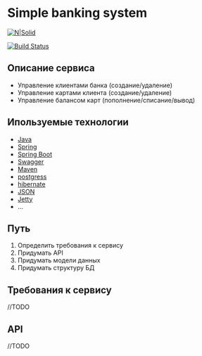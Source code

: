 # Simple banking system

[![N|Solid](https://cldup.com/dTxpPi9lDf.thumb.png)](https://nodesource.com/products/nsolid)

[![Build Status](https://travis-ci.org/joemccann/dillinger.svg?branch=master)](https://travis-ci.org/joemccann/dillinger)

## Описание сервиса

- Управление клиентами банка (создание/удаление)
- Управление картами клиента (создание/удаление)
- Управление балансом карт (пополнение/списание/вывод)

## Ипользуемые технологии

- [Java](https://www.java.com/ru/)
- [Spring](https://spring.io/)
- [Spring Boot](https://spring.io/projects/spring-boot)
- [Swagger](https://swagger.io/)
- [Maven](https://maven.apache.org/)
- [postgress](https://www.postgresql.org/)
- [hibernate](https://hibernate.org/)
- [JSON](https://www.json.org/json-ru.html)
- [Jetty](https://eclipse.dev/jetty/)
- ...

## Путь
1. Определить требования к сервису
2. Придумать API 
3. Придумать модели данных
4. Придумать структуру БД

## Требования к сервису
//TODO

## API
//TODO
